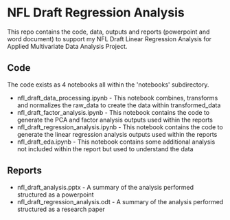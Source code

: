 # NFL Draft Regression Analysis

This repo contains the code, data, outputs and reports (powerpoint and word document) to support my NFL Draft Linear Regression Analysis for Applied Multivariate Data Analysis Project.

## Code

The code exists as 4 notebooks all within the 'notebooks' subdirectory.

* nfl_draft_data_processing.ipynb - This notebook combines, transforms and normalizes the raw_data to create the data within transformed_data
* nfl_draft_factor_analysis.ipynb - This notebook contains the code to generate the PCA and factor analysis outputs used within the reports
* nfl_draft_regression_analysis.ipynb - This notebook contains the code to generate the linear regression analysis outputs used within the reports
* nfl_draft_eda.ipynb - This notebook contains some additional analysis not included within the report but used to understand the data

## Reports

* nfl_draft_analysis.pptx - A summary of the analysis performed structured as a powerpoint
* nfl_draft_regression_analysis.odt - A summary of the analysis performed structured as a research paper


